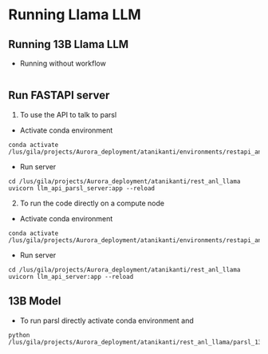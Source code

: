 # Running Llama LLM

## Running 13B Llama LLM

* Running without workflow
```

```





## Run FASTAPI server
1. To use the API to talk to parsl
* Activate conda environment
```
conda activate /lus/gila/projects/Aurora_deployment/atanikanti/environments/restapi_anl_llama_env
```
* Run server
```
cd /lus/gila/projects/Aurora_deployment/atanikanti/rest_anl_llama
uvicorn llm_api_parsl_server:app --reload
```
2. To run the code directly on a compute node
* Activate conda environment
```
conda activate /lus/gila/projects/Aurora_deployment/atanikanti/environments/restapi_anl_llama_env
```
* Run server
```
cd /lus/gila/projects/Aurora_deployment/atanikanti/rest_anl_llama
uvicorn llm_api_server:app --reload
```
## 13B Model
* To run parsl directly activate conda environment and 
```
python /lus/gila/projects/Aurora_deployment/atanikanti/rest_anl_llama/parsl_13b.py
```


